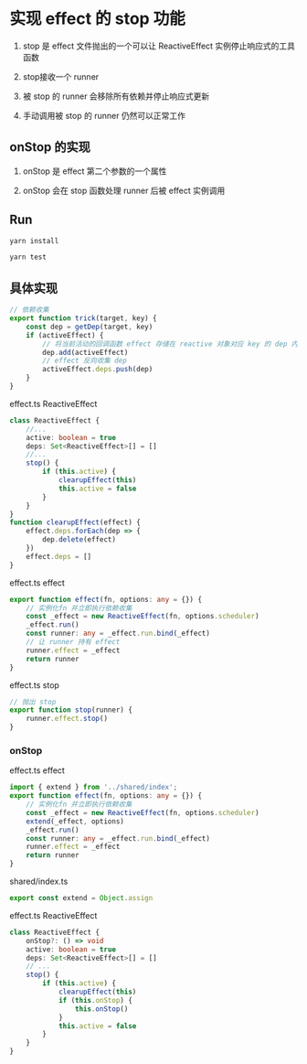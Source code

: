 # 实现 effect 的 stop 功能

1. stop 是 effect 文件抛出的一个可以让 ReactiveEffect 实例停止响应式的工具函数

1. stop接收一个 runner

1. 被 stop 的 runner 会移除所有依赖并停止响应式更新

1. 手动调用被 stop 的 runner 仍然可以正常工作 

## onStop 的实现

1. onStop 是 effect 第二个参数的一个属性

1. onStop 会在 stop 函数处理 runner 后被 effect 实例调用

## Run

```bash
yarn install
```

```bash
yarn test
```

## 具体实现


```ts
// 依赖收集
export function trick(target, key) {
    const dep = getDep(target, key)
    if (activeEffect) {
        // 将当前活动的回调函数 effect 存储在 reactive 对象对应 key 的 dep 内。
        dep.add(activeEffect)
        // effect 反向收集 dep
        activeEffect.deps.push(dep)
    }
}
```

effect.ts  ReactiveEffect
```ts
class ReactiveEffect {
    //...
    active: boolean = true
    deps: Set<ReactiveEffect>[] = []
    //...
    stop() {
        if (this.active) {
            clearupEffect(this)
            this.active = false
        }
    }
}
function clearupEffect(effect) {
    effect.deps.forEach(dep => {
        dep.delete(effect)
    })
    effect.deps = []
}
```


effect.ts  effect
```ts
export function effect(fn, options: any = {}) {
    // 实例化fn 并立即执行依赖收集
    const _effect = new ReactiveEffect(fn, options.scheduler)
    _effect.run()
    const runner: any = _effect.run.bind(_effect)
    // 让 runner 持有 effect
    runner.effect = _effect
    return runner
}
```

effect.ts  stop
```ts
// 抛出 stop
export function stop(runner) {
    runner.effect.stop()
}
```

### onStop


effect.ts effect
```ts
import { extend } from '../shared/index';
export function effect(fn, options: any = {}) {
    // 实例化fn 并立即执行依赖收集
    const _effect = new ReactiveEffect(fn, options.scheduler)
    extend(_effect, options)
    _effect.run()
    const runner: any = _effect.run.bind(_effect)
    runner.effect = _effect
    return runner
}
```

shared/index.ts

```ts
export const extend = Object.assign
```


effect.ts ReactiveEffect
```ts
class ReactiveEffect {
    onStop?: () => void
    active: boolean = true
    deps: Set<ReactiveEffect>[] = []
    // ...
    stop() {
        if (this.active) {
            clearupEffect(this)
            if (this.onStop) {
                this.onStop()
            }
            this.active = false
        }
    }
}
```

